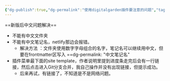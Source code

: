 ```yaml
---
{"dg-publish":true,"dg-permalink":"使用digitalgarden插件要注意的问题","tags":"plugin","permalink":"/使用digitalgarden插件要注意的问题/","dgPassFrontmatter":true}
---
```


==新版后中文问题解决==
- 不能有中文文件夹
- 不能有中文笔记名，netlify那边会报错。
	- 解决方法 ：文件夹使用数字字母组合的名字，笔记名可以继续用中文，但要在frontmatter区写入 ==dg-permalink: "中文笔记名"
- 插件菜单最下面的site template，作者说明里提到进度条走完后会有一行链接，然后点击进入Git分支合并，我自己操作并没有出现链接，但提示成功。
	- 后来再试，有链接了，不知道是不是网络问题。






